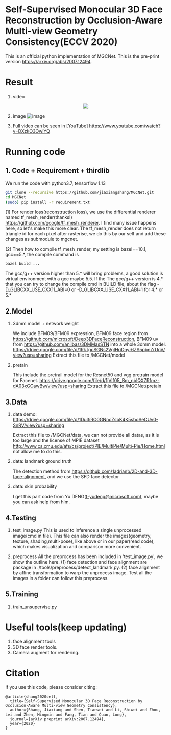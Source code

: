 # Self-Supervised Monocular 3D Face Reconstruction by Occlusion-Aware Multi-view Geometry Consistency(ECCV 2020)
This is an official python implementation of MGCNet. This is the pre-print version https://arxiv.org/abs/2007.12494.

# Result
1. video
  <p align="center"> 
  <img src="githubVisual/ECCV2020_Github.gif">
  </p>
  
2. image
  ![image](https://github.com/jiaxiangshang/MGCNet/blob/master/githubVisual/result_multiPose.jpg)
  
3. Full video can be seen in [YouTube] https://www.youtube.com/watch?v=DXzkO3OwlYQ
  
# Running code
## 1. Code + Requirement + thirdlib
We run the code with python3.7, tensorflow 1.13
```bash
git clone --recursive https://github.com/jiaxiangshang/MGCNet.git
cd MGCNet
(sudo) pip install -r requirement.txt
```
(1) For render loss(reconstruction loss), we use the differential renderer named tf_mesh_render(thanks!) https://github.com/google/tf_mesh_renderer. 
I find many issue happens here, so let's make this more clear.
The tf_mesh_render does not return triangle id for each pixel after rasterise, we do this by our self and add these changes as submodule to mgcnet. 

(2) Then how to compile tf_mesh_render, my setting is bazel==10.1, gcc==5.*, the compile command is 
```bash
bazel build ...
```
The gcc/g++ version higher than 5.* will bring problems, a good solution is virtual environment with a gcc maybe 5.5.
If the The gcc/g++ version is 4.* that you can try to change the compile cmd in BUILD file, about the flag -D_GLIBCXX_USE_CXX11_ABI=0 or -D_GLIBCXX_USE_CXX11_ABI=1 for 4.* or 5.*

## 2.Model
1. 3dmm model + network weight

   We include BFM09/BFM09 expression, BFM09 face region from https://github.com/microsoft/Deep3DFaceReconstruction, BFM09 uv from https://github.com/anilbas/3DMMasSTN into a whole 3dmm model.
  https://drive.google.com/file/d/1RkTgcSGNs2VglHriDnyr6ZS5pbnZrUnV/view?usp=sharing
  Extract this file to /MGCNet/model
2. pretain

   This include the pretrail model for the Resnet50 and vgg pretrain model for Facenet.
  https://drive.google.com/file/d/1jVlf05_Bm_nbIQXZRfmz-dA03xGCawBw/view?usp=sharing
  Extract this file to /MGCNet/pretain
  
## 3.Data
1. data demo: https://drive.google.com/file/d/1Du3iRO0GNncZsbK4K5sboSeCUv0-SnRV/view?usp=sharing
  
   Extract this file to /MGCNet/data, we can not provide all datas, as it is too large and the license of MPIE dataset http://www.cs.cmu.edu/afs/cs/project/PIE/MultiPie/Multi-Pie/Home.html not allow me to do this.
  
2. data: landmark ground truth 

   The detection method from https://github.com/1adrianb/2D-and-3D-face-alignment, and we use the SFD face detector
  
3. data: skin probability

   I get this part code from Yu DENG(t-yudeng@microsoft.com), maybe you can ask help from him.

## 4.Testing
1. test_image.py
  This is used to inference a single unprocessed image(cmd in file).
  This file can also render the images(geometry, texture, shading,multi-pose), like above or in our paper(read code), which makes visualization and comparison more convenient.
  
2. preprocess
  All the preprocess has been included in 'test_image.py', we show the outline here.
  (1) face detection and face alignment are package in ./tools/preprocess/detect_landmark,py.
  (2) face alignment by affine transformation to warp the unprocess image.
  Test all the images in a folder can follow this preprocess.
  
## 5.Training
1. train_unsupervise.py

# Useful tools(keep updating)
1. face alignment tools
2. 3D face render tools.
3. Camera augment for rendering.

# Citation
If you use this code, please consider citing:

```
@article{shang2020self,
  title={Self-Supervised Monocular 3D Face Reconstruction by Occlusion-Aware Multi-view Geometry Consistency},
  author={Shang, Jiaxiang and Shen, Tianwei and Li, Shiwei and Zhou, Lei and Zhen, Mingmin and Fang, Tian and Quan, Long},
  journal={arXiv preprint arXiv:2007.12494},
  year={2020}
}
```